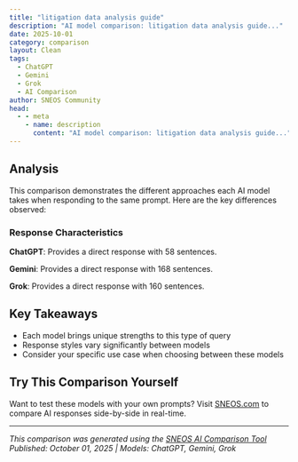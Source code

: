 ```yaml
---
title: "litigation data analysis guide"
description: "AI model comparison: litigation data analysis guide..."
date: 2025-10-01
category: comparison
layout: Clean
tags:
  - ChatGPT
  - Gemini
  - Grok
  - AI Comparison
author: SNEOS Community
head:
  - - meta
    - name: description
      content: "AI model comparison: litigation data analysis guide..."
---
```


<ChatComparison
  title="litigation data analysis guide"
  prompt="litigation data analysis guide"
  :responses='{
    "ChatGPT": "Certainly! Here\u0027s a comprehensive guide to **Litigation Data Analysis**:\n\n---\n\n## Litigation Data Analysis Guide\n\n### 1. Introduction to Litigation Data Analysis\nLitigation data analysis involves examining and interpreting data related to legal cases to improve decision-making, predict case outcomes, manage risks, and optimize legal strategies. It utilizes various data sources such as court records, filings, judgments, discovery documents, and communication logs.\n\n---\n\n### 2. Objectives of Litigation Data Analysis\n- **Case Outcome Prediction:** Estimating the likelihood of winning or settlement.\n- **Cost Management:** Forecasting litigation costs to optimize resource allocation.\n- **Risk Assessment:** Identifying potential risks during litigation.\n- **Legal Strategy Formulation:** Analyzing prior case trends and opposing party behavior.\n- **Discovery Management:** Efficient handling of document review and e-discovery.\n- **Performance Tracking:** Measuring lawyer or firm performance in litigation.\n\n---\n\n### 3. Types of Data Used in Litigation Analysis\n- **Structured Data:** Metadata from case files, court dockets, billing records.\n- **Unstructured Data:** Pleadings, motions, transcripts, emails.\n- **External Data:** Precedents, statutes, regulations, judge rulings.\n- **E-Discovery Data:** Emails, attachments, communication logs, and digital evidence.\n\n---\n\n### 4. Steps in Litigation Data Analysis\n\n#### Step 1: Data Collection\n- Gather data from internal systems (case management software, billing systems).\n- Extract data from public court records and legal databases (e.g., PACER, Westlaw).\n- Collect unstructured data through document repositories and e-discovery platforms.\n\n#### Step 2: Data Cleaning and Preparation\n- Remove duplicates, correct errors, normalize formats.\n- Convert unstructured text to structured formats via Natural Language Processing (NLP) techniques.\n- Anonymize sensitive data to comply with privacy laws.\n\n#### Step 3: Data Exploration and Visualization\n- Use tools like Excel, Tableau, or Power BI to identify trends and patterns.\n- Analyze temporal trends (case duration), party behaviors, judge rulings frequency.\n\n#### Step 4: Statistical Analysis and Modeling\n- Apply descriptive statistics to summarize data.\n- Use regression analysis, classification algorithms to predict case outcomes.\n- Implement machine learning models such as Random Forest, SVM for predictive analytics.\n\n#### Step 5: Interpretation and Reporting\n- Present key findings to legal teams in dashboards and reports.\n- Offer actionable insights specific to litigation strategy.\n- Highlight potential risks or cost overruns.\n\n---\n\n### 5. Tools and Technologies\n- **Data Analytics:** Python (Pandas, Scikit-learn), R\n- **Visualization:** Tableau, Power BI, Excel\n- **Legal Databases:** LexisNexis, Westlaw, Bloomberg Law\n- **e-Discovery Platforms:** Relativity, Logikcull, Everlaw\n- **NLP Tools:** SpaCy, NLTK, BERT models for text analysis\n\n---\n\n### 6. Best Practices\n- Maintain data integrity and confidentiality.\n- Keep abreast of relevant legal requirements (e.g., GDPR, HIPAA).\n- Collaborate with legal professionals to interpret results contextually.\n- Continuously update models with new data for improved accuracy.\n- Use pilot projects to validate analytical approaches before full deployment.\n\n---\n\n### 7. Challenges in Litigation Data Analysis\n- Volume and complexity of legal data.\n- Unstructured text requiring advanced NLP.\n- Data privacy and ethical considerations.\n- Interpreting results in a heavily regulated environment.\n- Resistance to adopting data-driven approaches among some legal practitioners.\n\n---\n\n### 8. Example Use Case\n**Predicting Case Duration:**\n- Collect historical case data including start and end dates.\n- Use regression models to identify factors affecting duration (judge, case type, parties).\n- Provide timeline estimates to clients and optimize resource allocation.\n\n---\n\n### 9. Additional Resources\n- Books: *Data-Driven Law* by Ed Walters, *Artificial Intelligence and Legal Analytics* by Kevin Ashley.\n- Courses: Coursera\u2019s Legal Informatics, edX Legal Tech courses.\n- Articles: Harvard Law Review on legal analytics.\n\n---\n\nIf you want, I can also provide templates or examples of data analysis workflows and reports specific to litigation. Just let me know!",
    "Gemini": "## Litigation Data Analysis Guide\n\nThis guide provides a comprehensive overview of litigation data analysis, covering its importance, key concepts, methodologies, and practical applications.\n\n**I. Introduction: Why Analyze Litigation Data?**\n\nLitigation data analysis is the process of examining and interpreting information related to lawsuits, legal proceedings, and legal outcomes. It offers invaluable insights for various stakeholders, including:\n\n*   **Law Firms:** Improve case strategy, predict outcomes, optimize resource allocation, and enhance client service.\n*   **Corporations:** Identify potential legal risks, manage litigation costs, and improve legal compliance.\n*   **Insurance Companies:**  Assess risk exposure, negotiate settlements, and identify trends in claims.\n*   **Government Agencies:** Track legal compliance, enforce regulations, and identify patterns of legal violations.\n*   **Consultants:** Provide data-driven legal advice and support litigation strategy development.\n\n**II. Key Concepts and Terminology:**\n\n*   **Litigation Data:** Any data related to legal proceedings, including:\n    *   **Case Filings:**  Complaints, answers, motions, orders, judgments.\n    *   **Court Documents:**  Pleadings, discovery materials, expert reports, transcripts.\n    *   **Party Information:**  Plaintiff, defendant, counsel, judges.\n    *   **Case Outcomes:**  Settlements, dismissals, judgments, appeals.\n    *   **Financial Data:**  Legal fees, settlements amounts, damages awarded.\n    *   **Legal Research Databases:** Westlaw, LexisNexis, Bloomberg Law, etc.\n    *   **Public Records:** County records, Secretary of State databases.\n\n*   **Data Cleansing:**  The process of correcting or removing inaccurate, incomplete, or irrelevant data.\n*   **Data Transformation:**  Converting data from one format to another to make it suitable for analysis.\n*   **Data Aggregation:**  Combining data from multiple sources to create a unified view.\n*   **Statistical Analysis:** Using statistical methods to identify patterns and trends in data.\n*   **Machine Learning (ML):** Using algorithms to learn from data and make predictions.\n*   **Natural Language Processing (NLP):**  Analyzing and understanding human language in legal documents.\n*   **Visualization:** Presenting data in a visual format (charts, graphs, maps) for easier understanding.\n\n**III. Sources of Litigation Data:**\n\n*   **Publicly Available Data:**\n    *   **Federal Courts:**  PACER (Public Access to Court Electronic Records).  Provides access to electronic court documents filed in federal courts.\n    *   **State Courts:** Many states offer online access to court records, but availability varies.  Requires research on a state-by-state basis.\n    *   **Government Agencies:**  SEC, DOJ, EPA, etc., publish data on enforcement actions and litigation.\n    *   **Legal Research Databases:**  Westlaw, LexisNexis, Bloomberg Law often provide some aggregated litigation data.\n*   **Proprietary Litigation Databases:**\n    *   Companies like Lex Machina, Ravel Law, and Premonition offer specialized litigation analytics platforms.\n*   **Internal Law Firm Data:** Case management systems, time-tracking software, client files.\n*   **Internal Corporate Data:**  Contract databases, compliance records, incident reports.\n*   **Expert Networks:**  Can connect you with experts who have insights into specific areas of litigation.\n\n**IV. The Litigation Data Analysis Process:**\n\nThe analysis process generally involves these steps:\n\n1.  **Define Objectives:** Clearly define the goals of the analysis. What questions are you trying to answer? What insights are you seeking? Examples:\n    *   Identify factors that influence settlement amounts in personal injury cases.\n    *   Predict the likelihood of success in a breach of contract lawsuit.\n    *   Assess the risk of litigation exposure in a particular industry.\n\n2.  **Data Collection:** Gather relevant data from various sources. Ensure the data is reliable, accurate, and complete.\n\n3.  **Data Cleansing and Preparation:**\n    *   **Identify and correct errors:**  Typos, inconsistencies, missing values.\n    *   **Standardize data formats:**  Dates, names, addresses, monetary values.\n    *   **Handle missing values:**  Impute or remove incomplete records.\n    *   **Remove duplicates:**  Eliminate redundant records.\n    *   **Transform data:**  Create new variables, aggregate data.\n        *   *Example:* Combine related data fields into one, or convert currency values to a single standard.\n\n4.  **Data Analysis and Modeling:** Apply appropriate analytical techniques to uncover patterns, trends, and relationships in the data. This can involve:\n\n    *   **Descriptive Statistics:** Calculate summary statistics (mean, median, standard deviation) to understand the basic characteristics of the data.\n    *   **Inferential Statistics:**  Use statistical tests to draw conclusions about populations based on sample data. (e.g., t-tests, ANOVA, Chi-square)\n    *   **Regression Analysis:** Model the relationship between dependent and independent variables to predict outcomes.  (e.g., Logistic Regression for predicting case success, Linear Regression for predicting settlement amounts)\n    *   **Time Series Analysis:**  Analyze data collected over time to identify trends and predict future outcomes.\n    *   **Natural Language Processing (NLP):**\n        *   **Text Mining:** Extract key information from legal documents.\n        *   **Sentiment Analysis:**  Determine the tone and sentiment expressed in legal documents.\n        *   **Topic Modeling:** Identify the main topics discussed in legal documents.\n        *   **Entity Recognition:** Identify and classify named entities (e.g., people, organizations, locations) in legal documents.\n    *   **Machine Learning (ML):**\n        *   **Classification:**  Predict categorical outcomes (e.g., win/loss, settlement/trial).\n        *   **Regression:**  Predict continuous outcomes (e.g., settlement amount, duration of litigation).\n        *   **Clustering:**  Group similar cases together based on their characteristics.\n\n5.  **Visualization and Reporting:**  Present the findings in a clear and concise manner using charts, graphs, tables, and reports.  Tailor the presentation to the specific audience and objectives.  Ensure the insights are actionable and provide value to the stakeholders.\n\n6.  **Interpretation and Actionable Insights:**  Interpret the results of the analysis and draw meaningful conclusions. Identify actionable insights that can be used to improve legal strategy, manage risk, or enhance decision-making.\n\n**V. Analytical Techniques in Detail:**\n\n*   **Statistical Analysis:**\n\n    *   **Descriptive Statistics:**  Provides a summary of the data, including measures of central tendency (mean, median, mode) and dispersion (standard deviation, variance, range). Useful for understanding the distribution of key variables like settlement amounts or case duration.\n\n    *   **Regression Analysis:**\n        *   **Linear Regression:** Used to model the relationship between a continuous dependent variable (e.g., settlement amount) and one or more independent variables (e.g., damages sought, jurisdiction, judge).\n        *   **Logistic Regression:** Used to predict the probability of a binary outcome (e.g., win/loss, settlement/trial) based on one or more independent variables.\n\n    *   **Survival Analysis:**  Used to analyze the time until an event occurs, such as the time until a case settles or goes to trial.  Accounts for censored data (cases still ongoing). Kaplan-Meier curves are often used.\n\n    *   **Cluster Analysis:**  Groups similar cases together based on their characteristics.  Useful for identifying patterns and trends in litigation.  K-means clustering is a common algorithm.\n\n*   **Natural Language Processing (NLP):**\n\n    *   **Text Mining:**  Extracting key information from legal documents, such as:\n        *   Identifying the legal issues involved.\n        *   Identifying the parties involved.\n        *   Identifying the arguments made by each side.\n        *   Identifying the relevant legal precedents.\n\n    *   **Sentiment Analysis:**  Determining the tone and sentiment expressed in legal documents, which can be used to assess the strength of a party\u0027s position or the likelihood of a favorable outcome.\n\n    *   **Topic Modeling:**  Identifying the main topics discussed in legal documents, which can be used to understand the key issues in a case or a body of litigation.  Latent Dirichlet Allocation (LDA) is a popular method.\n\n    *   **Entity Recognition:**  Identifying and classifying named entities (e.g., people, organizations, locations) in legal documents, which can be used to build knowledge graphs or identify potential conflicts of interest.\n\n*   **Machine Learning (ML):**\n\n    *   **Supervised Learning:**  Training a model on labeled data to predict outcomes.\n        *   **Classification:**  Predicting categorical outcomes (e.g., win/loss, settlement/trial).  Algorithms include:\n            *   Support Vector Machines (SVM)\n            *   Random Forests\n            *   Decision Trees\n            *   Naive Bayes\n        *   **Regression:**  Predicting continuous outcomes (e.g., settlement amount, duration of litigation). Algorithms include:\n            *   Linear Regression\n            *   Polynomial Regression\n            *   Decision Tree Regression\n            *   Random Forest Regression\n\n    *   **Unsupervised Learning:**  Identifying patterns in unlabeled data.\n        *   **Clustering:**  Grouping similar cases together based on their characteristics.  Algorithms include:\n            *   K-Means Clustering\n            *   Hierarchical Clustering\n        *   **Dimensionality Reduction:**  Reducing the number of variables in a dataset while preserving its essential information.  Useful for simplifying data and improving the performance of machine learning models.  Principal Component Analysis (PCA) is a common technique.\n\n**VI. Practical Applications of Litigation Data Analysis:**\n\n*   **Case Strategy Development:**  Identifying the most effective arguments and strategies for a particular case.\n*   **Settlement Negotiation:**  Determining a fair and reasonable settlement amount based on historical data.\n*   **Risk Assessment:**  Identifying and assessing the risks associated with litigation, such as the likelihood of a negative outcome or the potential financial exposure.\n*   **Legal Spend Management:**  Optimizing legal spending by identifying areas where costs can be reduced without compromising the quality of legal services.\n*   **Compliance Monitoring:**  Tracking legal compliance and identifying potential violations.\n*   **Benchmarking:**  Comparing legal performance against industry standards.\n*   **Predicting Case Outcomes:** Developing models to predict the likelihood of success in litigation.\n\n**VII. Tools and Technologies for Litigation Data Analysis:**\n\n*   **Statistical Software:**  R, Python (with libraries like Pandas, NumPy, Scikit-learn, Statsmodels), SAS, SPSS.\n*   **Data Visualization Tools:**  Tableau, Power BI, QlikView, Matplotlib (Python).\n*   **NLP Libraries:**  NLTK (Python), SpaCy (Python), Stanford CoreNLP (Java).\n*   **Machine Learning Platforms:**  TensorFlow, PyTorch, Azure Machine Learning, AWS SageMaker.\n*   **Litigation Analytics Platforms:**  Lex Machina, Ravel Law, Premonition.\n*   **Database Management Systems:**  SQL Server, MySQL, PostgreSQL, Oracle.\n\n**VIII. Challenges and Considerations:**\n\n*   **Data Quality:**  The accuracy, completeness, and consistency of the data are critical.  Poor data quality can lead to inaccurate results and flawed decisions.\n*   **Data Accessibility:**  Access to litigation data can be limited, particularly for state court cases.\n*   **Data Volume:**  Litigation data can be very large and complex, requiring specialized tools and techniques to analyze.\n*   **Ethical Considerations:**  Protecting the privacy and confidentiality of sensitive information.  Avoiding bias in data analysis.\n*   **Legal Expertise:**  Combining data analysis skills with legal knowledge is crucial for interpreting the results and drawing meaningful conclusions.\n*   **Bias in Data:**  Historical data may reflect past biases that need to be carefully considered and mitigated when building predictive models. For example, biased judicial decisions based on protected characteristics could be inadvertently incorporated into the model.\n*   **Overfitting:**  Creating a model that is too closely tailored to the training data and does not generalize well to new data. Requires careful model validation and selection.\n\n**IX. Best Practices:**\n\n*   **Clearly Define Objectives:**  Start with a clear understanding of the questions you are trying to answer.\n*   **Focus on Data Quality:**  Invest time and resources in data cleaning and preparation.\n*   **Use Appropriate Analytical Techniques:**  Select the most appropriate analytical techniques based on the nature of the data and the objectives of the analysis.\n*   **Validate Your Results:**  Test your models on independent data to ensure that they generalize well.\n*   **Communicate Your Findings Clearly:**  Present your findings in a clear and concise manner that is easy for non-technical audiences to understand.\n*   **Consider Ethical Implications:**  Be mindful of the ethical implications of your work and take steps to protect the privacy and confidentiality of sensitive information.\n*   **Collaborate with Legal Experts:**  Work closely with legal experts to ensure that your analysis is relevant and accurate.\n\n**X. Future Trends:**\n\n*   **Increased Use of AI and Machine Learning:**  AI and ML will play an increasingly important role in litigation data analysis, enabling more sophisticated and accurate predictions.\n*   **Greater Availability of Data:**  More data will become available as courts and other legal organizations adopt electronic filing systems.\n*   **Integration with Legal Workflow:**  Litigation data analysis tools will become more integrated with legal workflow, making it easier for lawyers to access and use data.\n*   **Focus on Predictive Analytics:**  Emphasis will shift towards predictive analytics, helping lawyers anticipate future trends and make better decisions.\n*   **Explainable AI (XAI):**  Increased emphasis on understanding how machine learning models arrive at their predictions, promoting transparency and trust.\n\n**XI. Conclusion:**\n\nLitigation data analysis is a powerful tool that can be used to improve legal strategy, manage risk, and enhance decision-making. By following the steps outlined in this guide, legal professionals can leverage the power of data to gain a competitive advantage and achieve better outcomes for their clients.  The field is rapidly evolving, so continuous learning and adaptation are crucial.\n",
    "Grok": "Creating a comprehensive **Litigation Data Analysis Guide** involves outlining the process of collecting, organizing, analyzing, and presenting data related to legal disputes or litigation. This guide is useful for law firms, legal departments, or individual practitioners aiming to make data-driven decisions to improve case outcomes, resource allocation, or settlement strategies. Below is a detailed step-by-step guide to perform litigation data analysis effectively.\n\n---\n\n## **Litigation Data Analysis Guide**\n\n### **1. Define Objectives and Scope**\nBefore diving into data analysis, it is critical to understand the purpose of the analysis. Clearly define the objectives and scope of your study. Common objectives include:\n- **Case Outcome Prediction**: Identifying patterns in past cases to predict the likelihood of winning or losing a current case.\n- **Cost-Benefit Analysis**: Evaluating whether to settle or proceed to trial based on historical litigation costs and outcomes.\n- **Resource Allocation**: Determining how to allocate time, budget, and personnel based on case complexity or likelihood of success.\n- **Trend Identification**: Understanding trends in specific types of litigation (e.g., class actions, intellectual property disputes) or jurisdictions.\n- **Settlement Analysis**: Assessing historical settlement amounts and conditions to inform negotiation strategies.\n\n**Key Questions**:\n- What specific insights are you seeking from the data?\n- Are you analyzing a specific case type, jurisdiction, or time period?\n\n---\n\n### **2. Identify and Collect Relevant Data**\nLitigation data can come from various internal and external sources. Collect data that is relevant to your objectives. Common data sources include:\n\n#### **Internal Data**\n- **Case Management Systems**: Records of past and ongoing cases, including case type, outcomes, duration, and costs.\n- **Billing and Timekeeping Systems**: Data on attorney hours, expenses, and fees.\n- **Client Data**: Information about clients, industries, and past interactions.\n- **Settlement Records**: Details of prior settlements, including amounts and terms.\n\n#### **External Data**\n- **Court Records and Dockets**: Publicly available data from federal, state, or local courts (e.g., PACER in the U.S.).\n- **Legal Databases**: Tools like Westlaw, LexisNexis, or Bloomberg Law for case law, statutes, and legal precedents.\n- **Industry Reports**: Insights into litigation trends by sector (e.g., insurance, technology).\n- **Judicial Data**: Information about judges, their ruling patterns, and tendencies in specific jurisdictions.\n\n**Key Considerations**:\n- Ensure data privacy and compliance with relevant laws (e.g., GDPR, HIPAA).\n- Standardize data collection to avoid inconsistencies (e.g., uniform date formats, case categorizations).\n\n---\n\n### **3. Clean and Organize Data**\nRaw litigation data is often unstructured or incomplete. Cleaning and organizing the data is essential for meaningful analysis. Steps include:\n- **Remove Duplicates**: Eliminate redundant or repetitive entries.\n- **Fill Missing Data**: Address gaps in data (e.g., estimate missing settlement amounts based on averages, if appropriate).\n- **Standardize Formats**: Ensure consistency in data fields (e.g., consistent naming conventions for case types or jurisdictions).\n- **Categorize Data**: Group data into relevant categories (e.g., case type, jurisdiction, outcome).\n- **Tag Data**: Add metadata or labels to facilitate filtering and searching (e.g., \u201Cwon,\u201D \u201Clost,\u201D \u201Csettled\u201D).\n\n**Tools**:\n- Spreadsheets (e.g., Microsoft Excel, Google Sheets) for small datasets.\n- Databases (e.g., SQL, Access) for larger datasets.\n- Data cleaning tools (e.g., OpenRefine, Trifacta).\n\n---\n\n### **4. Choose Analysis Methods and Tools**\nSelect the appropriate analytical methods and tools based on your objectives and data complexity.\n\n#### **Types of Analysis**\n- **Descriptive Analysis**: Summarize historical data to identify patterns (e.g., average case duration, win/loss ratio by case type).\n- **Predictive Analysis**: Use statistical models or machine learning to forecast outcomes (e.g., likelihood of a favorable ruling based on judge history).\n- **Comparative Analysis**: Compare metrics across cases, jurisdictions, or attorneys to identify strengths and weaknesses.\n- **Trend Analysis**: Examine litigation trends over time (e.g., rising lawsuits in a specific industry).\n- **Cost Analysis**: Evaluate financial data to understand litigation costs versus outcomes.\n\n#### **Tools for Analysis**\n- **Excel/Google Sheets**: Pivot tables, charts, and basic statistical functions for simple analysis.\n- **Statistical Software**: R, SPSS, or SAS for advanced statistical modeling.\n- **Business Intelligence Tools**: Tableau, Power BI for data visualization and dashboards.\n- **Legal Analytics Platforms**: Clio, Lex Machina, or Docket Navigator for litigation-specific insights.\n- **Machine Learning Tools**: Python (with libraries like scikit-learn) for predictive modeling.\n\n---\n\n### **5. Analyze Litigation Data**\nPerform the analysis based on your chosen methods. Below are common analyses in litigation contexts:\n\n#### **Win/Loss Analysis**\n- Calculate the win/loss ratio for specific attorneys, case types, or jurisdictions.\n- Identify factors contributing to wins (e.g., judge, opposing counsel, evidence strength).\n\n#### **Settlement vs. Trial Analysis**\n- Compare outcomes of settled cases versus those that went to trial.\n- Analyze settlement amounts against trial verdicts to determine cost-effectiveness.\n\n#### **Duration Analysis**\n- Measure the average time to resolution for different case types or jurisdictions.\n- Identify factors causing delays (e.g., motions, discovery disputes).\n\n#### **Cost Analysis**\n- Assess legal fees, court costs, and other expenses by case type or outcome.\n- Identify cost overruns or inefficiencies in resource allocation.\n\n#### **Judge and Opposing Counsel Analysis**\n- Analyze past rulings by specific judges to predict their behavior.\n- Evaluate opposing counsel\u2019s track record to anticipate their strategies.\n\n**Key Tip**: Use visualizations (e.g., bar charts, heatmaps) to make patterns and insights more accessible.\n\n---\n\n### **6. Interpret Results and Draw Insights**\nAfter completing the analysis, interpret the results to extract actionable insights. Consider the following:\n- What do the numbers reveal about past performance or future outcomes?\n- Are there outliers or anomalies that need further investigation?\n- How can the insights guide strategy (e.g., settle early, pursue aggressive discovery)?\n- Are there risks or limitations in the data (e.g., small sample size, incomplete records)?\n\n**Example Insights**:\n- \u201CCases involving Judge X have a 70% chance of settlement before trial.\u201D\n- \u201CContract dispute cases in Jurisdiction Y take 30% longer to resolve compared to the national average.\u201D\n- \u201CSettling employment lawsuits within six months historically saves 40% in legal costs.\u201D\n\n---\n\n### **7. Present Findings**\nCommunicate the results to stakeholders (e.g., attorneys, clients, management) in a clear and compelling way.\n- **Reports**: Summarize key findings, methodologies, and recommendations in a written report.\n- **Dashboards**: Use tools like Tableau or Power BI to create interactive dashboards for real-time insights.\n- **Visuals**: Include charts, graphs, and tables to illustrate trends and patterns.\n- **Narratives**: Explain the \u201Cso what\u201D behind the data\u2014how insights impact strategy or decision-making.\n\n**Key Tip**: Tailor the presentation to the audience. Clients may want high-level summaries, while attorneys may need detailed data.\n\n---\n\n### **8. Implement Insights into Litigation Strategy**\nApply the insights from your analysis to improve litigation outcomes. Examples include:\n- **Case Selection**: Focus on cases with a higher likelihood of success.\n- **Settlement Decisions**: Use historical settlement data to negotiate better terms.\n- **Resource Management**: Allocate attorneys and budgets based on case complexity or expected duration.\n- **Jurisdiction Strategy**: File cases in jurisdictions with favorable historical outcomes.\n\n---\n\n### **9. Monitor and Update Data Continuously**\nLitigation data analysis is not a one-time process. Regularly update your dataset with new cases, outcomes, and trends. Monitor the effectiveness of data-driven strategies and adjust as needed.\n\n**Key Actions**:\n- Automate data collection where possible (e.g., integrate case management software with analytics tools).\n- Review and refine analysis methods based on evolving needs or new technologies.\n- Stay informed about changes in laws, regulations, or court practices that may impact data relevance.\n\n---\n\n### **10. Address Challenges and Limitations**\nBe aware of common challenges in litigation data analysis and plan to mitigate them:\n- **Data Quality**: Incomplete or inaccurate data can skew results. Invest in data validation.\n- **Sample Size**: Small datasets may not yield reliable insights. Use external data to supplement.\n- **Bias**: Historical data may reflect systemic biases (e.g., unequal access to justice). Account for these in your interpretations.\n- **Complexity**: Legal data is often nuanced and context-specific. Avoid oversimplifying conclusions.\n\n---\n\n### **Conclusion**\nLitigation data analysis is a powerful tool for enhancing decision-making in legal practice. By systematically collecting, cleaning, analyzing, and interpreting data, legal professionals can gain insights into case outcomes, costs, and strategies. Implementing a structured approach ensures that data-driven decisions are both actionable and impactful, ultimately improving efficiency and success rates in litigation.\n\n**Additional Resources**:\n- Legal analytics platforms: Lex Machina, Ravel Law, or Bloomberg Law Analytics.\n- Books: \u201CLegal Data Analytics: An Introduction\u201D by Andrew Stranieri and John Zeleznikow.\n- Courses: Online courses on data analysis (e.g., Coursera, edX) tailored to legal professionals.\n\nIf you have a specific litigation dataset or scenario in mind, I can provide more tailored guidance or examples! Let me know."
  }'
  published-date="21:58"
/>

## Analysis

This comparison demonstrates the different approaches each AI model takes when responding to the same prompt. Here are the key differences observed:

### Response Characteristics

**ChatGPT**: Provides a direct response with 58 sentences. 

**Gemini**: Provides a direct response with 168 sentences. 

**Grok**: Provides a direct response with 160 sentences. 

## Key Takeaways

- Each model brings unique strengths to this type of query
- Response styles vary significantly between models
- Consider your specific use case when choosing between these models

## Try This Comparison Yourself

Want to test these models with your own prompts? Visit [SNEOS.com](https://sneos.com) to compare AI responses side-by-side in real-time.

---

*This comparison was generated using the [SNEOS AI Comparison Tool](https://sneos.com)*
*Published: October 01, 2025 | Models: ChatGPT, Gemini, Grok*
